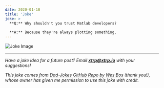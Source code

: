 ```yaml
---
date: 2020-01-10
title: 'Joke'
joke: >
  **Q:** Why shouldn't you trust Matlab developers?
  
  **A:** Because they're always plotting something.
---
```


![Joke Image](https://private.xtrp.io/projects/DailyDeveloperJokes/public_image_server/images/5e12595564d36.png)

---
*Have a joke idea for a future post? Email **[xtrp@xtrp.io](mailto:xtrp@xtrp.io)** with your suggestions!*

*This joke comes from [Dad-Jokes GitHub Repo by Wes Bos](https://github.com/wesbos/dad-jokes) (thank you!), whose owner has given me permission to use this joke with credit.*

<!-- 
Joke text:
**Q:** Why shouldn't you trust Matlab developers?

**A:** Because they're always plotting something.
 -->

